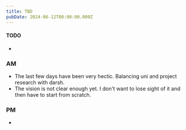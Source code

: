 ```yaml
---
title: TBD
pubDate: 2024-06-12T00:00:00.000Z
---
```

#### TODO

-

### AM

- The last few days have been very hectic. Balancing uni and project research with darsh.
- The vision is not clear enough yet. I don't want to lose sight of it and then have to start from scratch.

### PM

-

